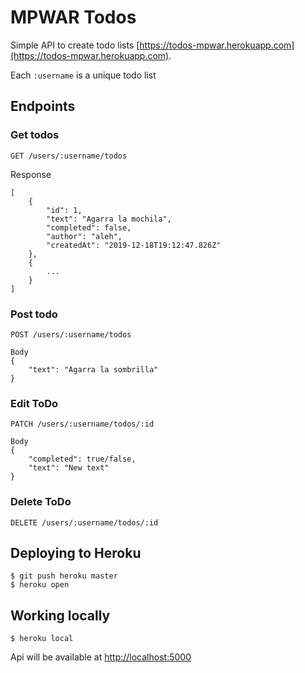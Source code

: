 # MPWAR Todos

Simple API to create todo lists [https://todos-mpwar.herokuapp.com](https://todos-mpwar.herokuapp.com).

Each `:username` is a unique todo list

## Endpoints

### Get todos

`GET /users/:username/todos`

Response
```
[
    {
        "id": 1,
        "text": "Agarra la mochila",
        "completed": false,
        "author": "aleh",
        "createdAt": "2019-12-18T19:12:47.826Z"
    },
    {
        ...
    }
]
```

### Post todo

`POST /users/:username/todos`

```
Body
{
    "text": "Agarra la sombrilla"
}
```

### Edit ToDo

`PATCH /users/:username/todos/:id`

```
Body
{
    "completed": true/false,
    "text": "New text"
}
```

### Delete ToDo

`DELETE /users/:username/todos/:id`

## Deploying to Heroku

```
$ git push heroku master
$ heroku open
```

## Working locally

```
$ heroku local
```

Api will be available at [http://localhost:5000](http://localhost:5000)
